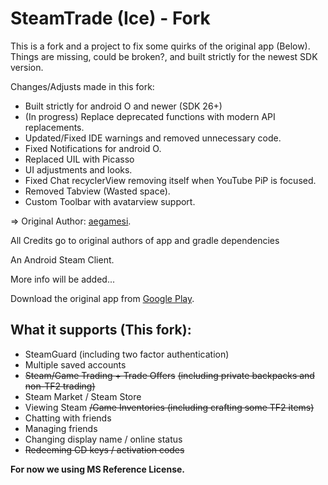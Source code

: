 SteamTrade (Ice) - Fork
================

This is a fork and a project to fix some quirks of the original app (Below). 
Things are missing, could be broken?, and built strictly for the newest SDK version. 

Changes/Adjusts made in this fork:
- Built strictly for android O and newer (SDK 26+)
- (In progress) Replace deprecated functions with modern API replacements. 
- Updated/Fixed IDE warnings and removed unnecessary code.
- Fixed Notifications for android O.  
- Replaced UIL with Picasso
- UI adjustments and looks.
- Fixed Chat recyclerView removing itself when YouTube PiP is focused. 
- Removed Tabview (Wasted space). 
- Custom Toolbar with avatarview support.


=> Original Author: [aegamesi](https://github.com/aegamesi/SteamTrade).

All Credits go to original authors of app and gradle dependencies

An Android Steam Client.

More info will be added...

Download the original app from [Google Play](https://play.google.com/store/apps/details?id=com.aegamesi.steamtrade).

What it supports (This fork):
---------------------------
- SteamGuard (including two factor authentication)
- Multiple saved accounts
- ~~Steam/Game Trading + Trade Offers~~
~~(including private backpacks and non-TF2 trading)~~
- Steam Market / Steam Store
- Viewing Steam ~~/Game Inventories
(including crafting some TF2 items)~~
- Chatting with friends
- Managing friends
- Changing display name / online status
- ~~Redeeming CD keys / activation codes~~


**For now we using MS Reference License.**
